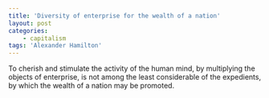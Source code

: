 ```yaml
---
title: 'Diversity of enterprise for the wealth of a nation'
layout: post
categories:
    - capitalism
tags: 'Alexander Hamilton'
---
```


To cherish and stimulate the activity of the human mind, by multiplying the objects of enterprise, is not among the least considerable of the expedients, by which the wealth of a nation may be promoted.